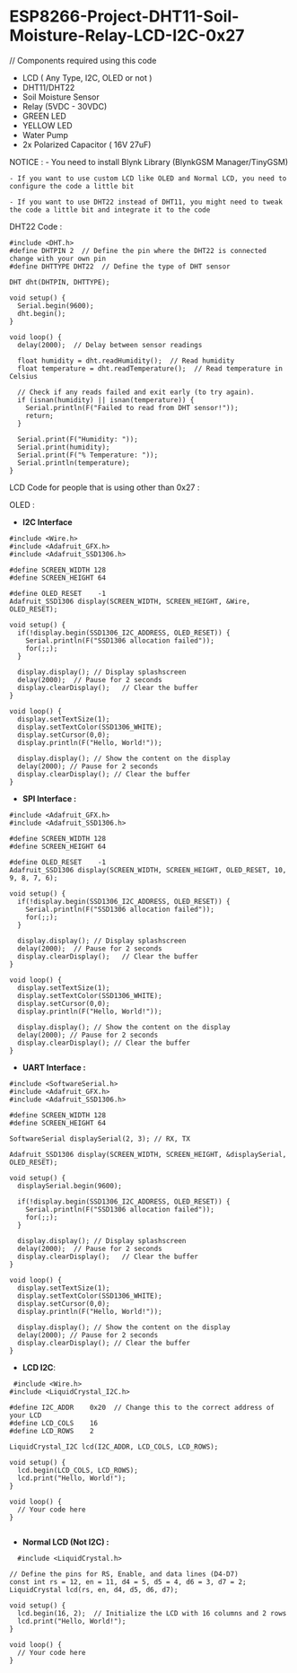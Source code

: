 # ESP8266-Project-DHT11-Soil-Moisture-Relay-LCD-I2C-0x27

// Components required using this code

 - LCD ( Any Type, I2C, OLED or not )
 - DHT11/DHT22
 - Soil Moisture Sensor
 - Relay (5VDC - 30VDC)
 - GREEN LED
 - YELLOW LED
 - Water Pump
 - 2x Polarized Capacitor ( 16V 27uF)


NOTICE :
    - You need to install Blynk Library (BlynkGSM Manager/TinyGSM)
    
    - If you want to use custom LCD like OLED and Normal LCD, you need to configure the code a little bit
    
    - If you want to use DHT22 instead of DHT11, you might need to tweak the code a little bit and integrate it to the code

DHT22 Code :

```
#include <DHT.h>
#define DHTPIN 2  // Define the pin where the DHT22 is connected change with your own pin
#define DHTTYPE DHT22  // Define the type of DHT sensor

DHT dht(DHTPIN, DHTTYPE);

void setup() {
  Serial.begin(9600);
  dht.begin();
}

void loop() {
  delay(2000);  // Delay between sensor readings

  float humidity = dht.readHumidity();  // Read humidity
  float temperature = dht.readTemperature();  // Read temperature in Celsius

  // Check if any reads failed and exit early (to try again).
  if (isnan(humidity) || isnan(temperature)) {
    Serial.println(F("Failed to read from DHT sensor!"));
    return;
  }

  Serial.print(F("Humidity: "));
  Serial.print(humidity);
  Serial.print(F("% Temperature: "));
  Serial.println(temperature);
}
```

LCD Code for people that is using other than 0x27 :

  OLED :

  - **I2C Interface**
```
#include <Wire.h>
#include <Adafruit_GFX.h>
#include <Adafruit_SSD1306.h>

#define SCREEN_WIDTH 128
#define SCREEN_HEIGHT 64

#define OLED_RESET    -1
Adafruit_SSD1306 display(SCREEN_WIDTH, SCREEN_HEIGHT, &Wire, OLED_RESET);

void setup() {
  if(!display.begin(SSD1306_I2C_ADDRESS, OLED_RESET)) {
    Serial.println(F("SSD1306 allocation failed"));
    for(;;);
  }

  display.display(); // Display splashscreen
  delay(2000);  // Pause for 2 seconds
  display.clearDisplay();   // Clear the buffer
}

void loop() {
  display.setTextSize(1);
  display.setTextColor(SSD1306_WHITE);
  display.setCursor(0,0);
  display.println(F("Hello, World!"));

  display.display(); // Show the content on the display
  delay(2000); // Pause for 2 seconds
  display.clearDisplay(); // Clear the buffer
}
```
 - **SPI Interface :**
```
#include <Adafruit_GFX.h>
#include <Adafruit_SSD1306.h>

#define SCREEN_WIDTH 128
#define SCREEN_HEIGHT 64

#define OLED_RESET    -1
Adafruit_SSD1306 display(SCREEN_WIDTH, SCREEN_HEIGHT, OLED_RESET, 10, 9, 8, 7, 6);

void setup() {
  if(!display.begin(SSD1306_I2C_ADDRESS, OLED_RESET)) {
    Serial.println(F("SSD1306 allocation failed"));
    for(;;);
  }

  display.display(); // Display splashscreen
  delay(2000);  // Pause for 2 seconds
  display.clearDisplay();   // Clear the buffer
}

void loop() {
  display.setTextSize(1);
  display.setTextColor(SSD1306_WHITE);
  display.setCursor(0,0);
  display.println(F("Hello, World!"));

  display.display(); // Show the content on the display
  delay(2000); // Pause for 2 seconds
  display.clearDisplay(); // Clear the buffer
}
```
- **UART Interface :**
```
#include <SoftwareSerial.h>
#include <Adafruit_GFX.h>
#include <Adafruit_SSD1306.h>

#define SCREEN_WIDTH 128
#define SCREEN_HEIGHT 64

SoftwareSerial displaySerial(2, 3); // RX, TX

Adafruit_SSD1306 display(SCREEN_WIDTH, SCREEN_HEIGHT, &displaySerial, OLED_RESET);

void setup() {
  displaySerial.begin(9600);
  
  if(!display.begin(SSD1306_I2C_ADDRESS, OLED_RESET)) {
    Serial.println(F("SSD1306 allocation failed"));
    for(;;);
  }

  display.display(); // Display splashscreen
  delay(2000);  // Pause for 2 seconds
  display.clearDisplay();   // Clear the buffer
}

void loop() {
  display.setTextSize(1);
  display.setTextColor(SSD1306_WHITE);
  display.setCursor(0,0);
  display.println(F("Hello, World!"));

  display.display(); // Show the content on the display
  delay(2000); // Pause for 2 seconds
  display.clearDisplay(); // Clear the buffer
}
```

- **LCD I2C**:
```
 #include <Wire.h>
#include <LiquidCrystal_I2C.h>

#define I2C_ADDR    0x20  // Change this to the correct address of your LCD
#define LCD_COLS    16
#define LCD_ROWS    2

LiquidCrystal_I2C lcd(I2C_ADDR, LCD_COLS, LCD_ROWS);

void setup() {
  lcd.begin(LCD_COLS, LCD_ROWS);
  lcd.print("Hello, World!");
}

void loop() {
  // Your code here
}


```
 - **Normal LCD (Not I2C) :**
```
  #include <LiquidCrystal.h>

// Define the pins for RS, Enable, and data lines (D4-D7)
const int rs = 12, en = 11, d4 = 5, d5 = 4, d6 = 3, d7 = 2;
LiquidCrystal lcd(rs, en, d4, d5, d6, d7);

void setup() {
  lcd.begin(16, 2);  // Initialize the LCD with 16 columns and 2 rows
  lcd.print("Hello, World!");
}

void loop() {
  // Your code here
}
```
